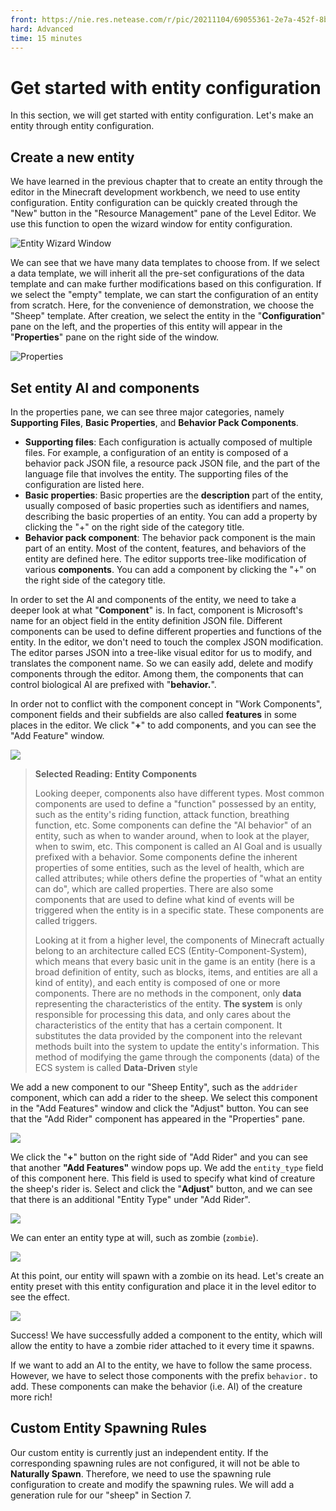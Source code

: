 ```yaml
--- 
front: https://nie.res.netease.com/r/pic/20211104/69055361-2e7a-452f-8b1a-f23e1262a03a.jpg 
hard: Advanced 
time: 15 minutes 
--- 
```

# Get started with entity configuration 

In this section, we will get started with entity configuration. Let's make an entity through entity configuration. 

## Create a new entity 

We have learned in the previous chapter that to create an entity through the editor in the Minecraft development workbench, we need to use entity configuration. Entity configuration can be quickly created through the "New" button in the "Resource Management" pane of the Level Editor. We use this function to open the wizard window for entity configuration. 

![Entity Wizard Window](./images/6.1_entity_wizard.png) 

We can see that we have many data templates to choose from. If we select a data template, we will inherit all the pre-set configurations of the data template and can make further modifications based on this configuration. If we select the "empty" template, we can start the configuration of an entity from scratch. Here, for the convenience of demonstration, we choose the "Sheep" template. After creation, we select the entity in the "**Configuration**" pane on the left, and the properties of this entity will appear in the "**Properties**" pane on the right side of the window. 

![Properties](./images/6.1_entity_property.png) 

## Set entity AI and components 

In the properties pane, we can see three major categories, namely **Supporting Files**, **Basic Properties**, and **Behavior Pack Components**. 

- **Supporting files**: Each configuration is actually composed of multiple files. For example, a configuration of an entity is composed of a behavior pack JSON file, a resource pack JSON file, and the part of the language file that involves the entity. The supporting files of the configuration are listed here. 
- **Basic properties**: Basic properties are the **description** part of the entity, usually composed of basic properties such as identifiers and names, describing the basic properties of an entity. You can add a property by clicking the "+" on the right side of the category title. 
- **Behavior pack component**: The behavior pack component is the main part of an entity. Most of the content, features, and behaviors of the entity are defined here. The editor supports tree-like modification of various **components**. You can add a component by clicking the "+" on the right side of the category title. 

In order to set the AI and components of the entity, we need to take a deeper look at what "**Component**" is. In fact, component is Microsoft's name for an object field in the entity definition JSON file. Different components can be used to define different properties and functions of the entity. In the editor, we don't need to touch the complex JSON modification. The editor parses JSON into a tree-like visual editor for us to modify, and translates the component name. So we can easily add, delete and modify components through the editor. Among them, the components that can control biological AI are prefixed with "**behavior.**". 

In order not to conflict with the component concept in "Work Components", component fields and their subfields are also called **features** in some places in the editor. We click "**+**" to add components, and you can see the "Add Feature" window. 

![](./images/6.1_add_feature.png) 

> **Selected Reading: Entity Components** 
> 
> Looking deeper, components also have different types. Most common components are used to define a "function" possessed by an entity, such as the entity's riding function, attack function, breathing function, etc. Some components can define the "AI behavior" of an entity, such as when to wander around, when to look at the player, when to swim, etc. This component is called an AI Goal and is usually prefixed with a behavior. Some components define the inherent properties of some entities, such as the level of health, which are called attributes; while others define the properties of "what an entity can do", which are called properties. There are also some components that are used to define what kind of events will be triggered when the entity is in a specific state. These components are called triggers. 
> 
> Looking at it from a higher level, the components of Minecraft actually belong to an architecture called ECS (Entity-Component-System), which means that every basic unit in the game is an entity (here is a broad definition of entity, such as blocks, items, and entities are all a kind of entity), and each entity is composed of one or more components. There are no methods in the component, only **data** representing the characteristics of the entity. **The system** is only responsible for processing this data, and only cares about the characteristics of the entity that has a certain component. It substitutes the data provided by the component into the relevant methods built into the system to update the entity's information. This method of modifying the game through the components (data) of the ECS system is called **Data-Driven** style 

We add a new component to our "Sheep Entity", such as the `addrider` component, which can add a rider to the sheep. We select this component in the "Add Features" window and click the "Adjust" button. You can see that the "Add Rider" component has appeared in the "Properties" pane. 

![](./images/6.1_add_rider.png) 

We click the "**+**" button on the right side of "Add Rider" and you can see that another **"Add Features"** window pops up. We add the `entity_type` field of this component here. This field is used to specify what kind of creature the sheep's rider is. Select and click the "**Adjust**" button, and we can see that there is an additional "Entity Type" under "Add Rider". 

![](./images/6.1_entity_type.png) 

We can enter an entity type at will, such as zombie (`zombie`). 


![](./images/6.1_zombie_rider.png) 

At this point, our entity will spawn with a zombie on its head. Let's create an entity preset with this entity configuration and place it in the level editor to see the effect. 

![](./images/6.1_zombie_rides_sheep.png) 

Success! We have successfully added a component to the entity, which will allow the entity to have a zombie rider attached to it every time it spawns. 

If we want to add an AI to the entity, we have to follow the same process. However, we have to select those components with the prefix `behavior.` to add. These components can make the behavior (i.e. AI) of the creature more rich! 

## Custom Entity Spawning Rules 

Our custom entity is currently just an independent entity. If the corresponding spawning rules are not configured, it will not be able to **Naturally Spawn**. Therefore, we need to use the spawning rule configuration to create and modify the spawning rules. We will add a generation rule for our "sheep" in Section 7.